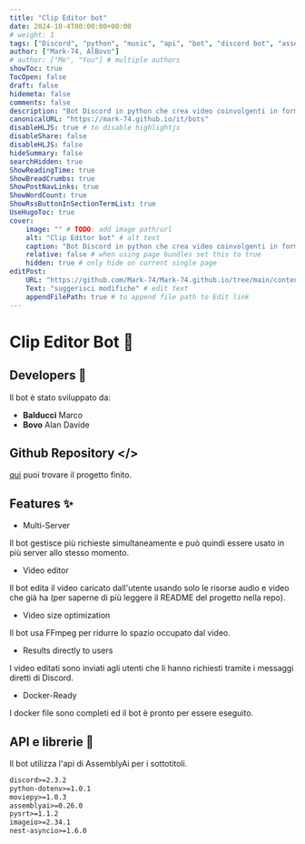 ```yaml
---
title: "Clip Editor bot"
date: 2024-10-4T00:00:00+00:00
# weight: 1
tags: ["Discord", "python", "music", "api", "bot", "discord bot", "assemblyai", "TikTok", "Reels", "Shorts", "editor", "simple"]
author: ["Mark-74, AlBovo"]
# author: ["Me", "You"] # multiple authors
showToc: true
TocOpen: false
draft: false
hidemeta: false
comments: false
description: "Bot Discord in python che crea video coinvolgenti in formato smartphone 9:16"
canonicalURL: "https://mark-74.github.io/it/bots"
disableHLJS: true # to disable highlightjs
disableShare: false
disableHLJS: false
hideSummary: false
searchHidden: true
ShowReadingTime: true
ShowBreadCrumbs: true
ShowPostNavLinks: true
ShowWordCount: true
ShowRssButtonInSectionTermList: true
UseHugoToc: true
cover:
    image: "" # TODO: add image path/url
    alt: "Clip Editor bot" # alt text
    caption: "Bot Discord in python che crea video coinvolgenti in formato smartphone 9:16" # display caption under cover
    relative: false # when using page bundles set this to true
    hidden: true # only hide on current single page
editPost:
    URL: "https://github.com/Mark-74/Mark-74.github.io/tree/main/content/it/bots"
    Text: "suggerisci modifiche" # edit text
    appendFilePath: true # to append file path to Edit link
---
```

# Clip Editor Bot 🎥

## Developers 🤖
Il bot è stato sviluppato da:

- **Balducci** Marco
- **Bovo** Alan Davide

## Github Repository </>
[qui](https://github.com/Mark-74/Editing-Bot.git) puoi trovare il progetto finito. 

## Features ✨
- Multi-Server

Il bot gestisce più richieste simultaneamente e può quindi essere usato in più server allo stesso momento.
- Video editor

Il bot edita il video caricato dall'utente usando solo le risorse audio e video che già ha (per saperne di più leggere il README del progetto nella repo).
- Video size optimization

Il bot usa FFmpeg per ridurre lo spazio occupato dal video.
- Results directly to users

I video editati sono inviati agli utenti che li hanno richiesti tramite i messaggi diretti di Discord.
- Docker-Ready

I docker file sono completi ed il bot è pronto per essere eseguito.

## API e librerie 🔗
Il bot utilizza l'api di AssemblyAi per i sottotitoli.

``` requirements.txt
discord>=2.3.2
python-dotenv>=1.0.1
moviepy>=1.0.3
assemblyai>=0.26.0
pysrt>=1.1.2
imageio>=2.34.1
nest-asyncio>=1.6.0
```